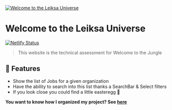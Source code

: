 [![Welcome to the Leiksa Universe](https://wttj-assessment.vercel.app/preview.png)](https://wttj-assessment.vercel.app)

# Welcome to the Leiksa Universe

[![Netlify Status][vercel-src]][vercel-href]

> This website is the technical assessment for Welcome to the Jungle


## 🚀 Features

- Show the list of Jobs for a given organization
- Have the ability to search into this list thanks a SearchBar & Select filters
- If you look close you could find a little easteregg 👀

**You want to know how I organized my project? See [here](https://impossible-grouse-0f6.notion.site/WTTJ-Technical-assessment-0e649cec6a2e4fdcb39655f9625859e9)**


<!-- Badges -->
[vercel-src]: http://therealsujitk-vercel-badge.vercel.app/?app=wttj-assessment

[vercel-href]: https://wttj-assessment.vercel.app
